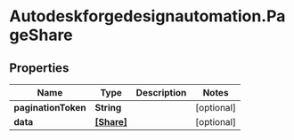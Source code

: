 # Autodeskforgedesignautomation.PageShare

## Properties
Name | Type | Description | Notes
------------ | ------------- | ------------- | -------------
**paginationToken** | **String** |  | [optional] 
**data** | [**[Share]**](Share.md) |  | [optional] 


